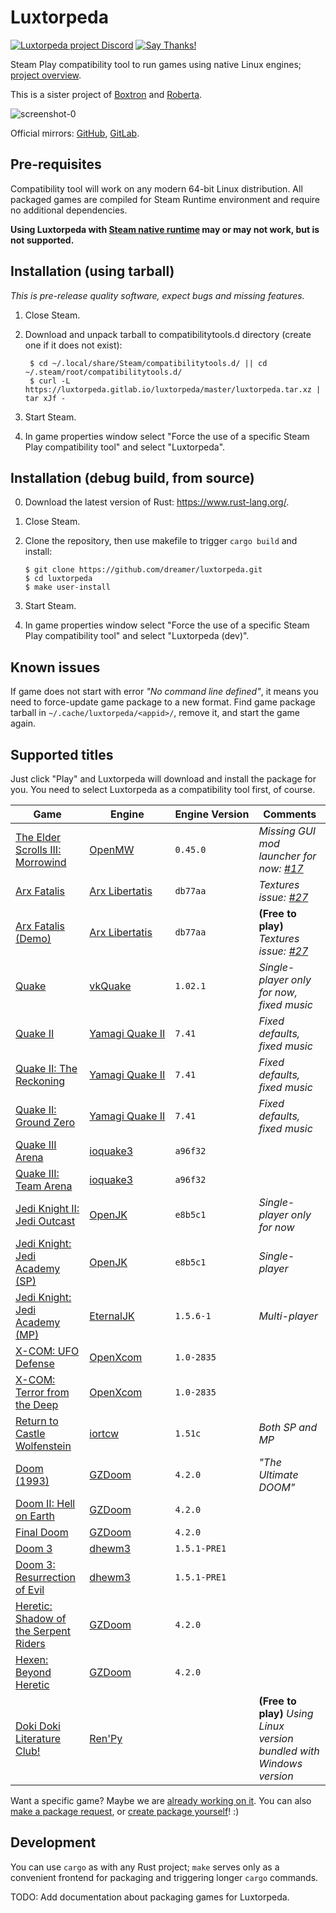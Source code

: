 # Luxtorpeda

[![Luxtorpeda project Discord](https://img.shields.io/discord/514567252864008206.svg?label=discord)](https://discord.gg/8mFhUPX)
[![Say Thanks!](https://img.shields.io/badge/Say%20Thanks-!-1EAEDB.svg)](https://saythanks.io/to/dreamer)

Steam Play compatibility tool to run games using native Linux engines; [project overview](https://github.com/dreamer/luxtorpeda/wiki).

This is a sister project of
[Boxtron](https://github.com/dreamer/boxtron/) and
[Roberta](https://github.com/dreamer/roberta).

![screenshot-0](https://user-images.githubusercontent.com/3967/61964568-7b674500-afce-11e9-9c42-ef6cc1b425b6.png)

Official mirrors:
[GitHub](https://github.com/dreamer/luxtorpeda),
[GitLab](https://gitlab.com/luxtorpeda/luxtorpeda).

## Pre-requisites

Compatibility tool will work on any modern 64-bit Linux distribution.
All packaged games are compiled for Steam Runtime environment and require no
additional dependencies.

**Using Luxtorpeda with [Steam native runtime](https://wiki.archlinux.org/index.php/Steam/Troubleshooting#Steam_native_runtime) may or may not work, but is not supported.**

## Installation (using tarball)

*This is pre-release quality software, expect bugs and missing features.*

1. Close Steam.
2. Download and unpack tarball to compatibilitytools.d directory (create one if it does not exist):

        $ cd ~/.local/share/Steam/compatibilitytools.d/ || cd ~/.steam/root/compatibilitytools.d/
        $ curl -L https://luxtorpeda.gitlab.io/luxtorpeda/master/luxtorpeda.tar.xz | tar xJf -

3. Start Steam.
4. In game properties window select "Force the use of a specific Steam Play
   compatibility tool" and select "Luxtorpeda".

## Installation (debug build, from source)

0. Download the latest version of Rust: https://www.rust-lang.org/.
1. Close Steam.
2. Clone the repository, then use makefile to trigger `cargo build` and install:

       $ git clone https://github.com/dreamer/luxtorpeda.git
       $ cd luxtorpeda
       $ make user-install

3. Start Steam.
4. In game properties window select "Force the use of a specific Steam Play
   compatibility tool" and select "Luxtorpeda&nbsp;(dev)".


## Known issues

If game does not start with error *"No command line defined"*, it means you
need to force-update game package to a new format.  Find game package tarball
in `~/.cache/luxtorpeda/<appid>/`, remove it, and start the game again.


## Supported titles

Just click "Play" and Luxtorpeda will download and install the package for you.
You need to select Luxtorpeda as a compatibility tool first, of course.

| Game                                                                              | Engine                                                      | Engine&nbsp;Version | Comments
|---                                                                                |---                                                          |---                  |---
| [The Elder Scrolls III: Morrowind](https://store.steampowered.com/app/22320/)     | [OpenMW](https://openmw.org/)                               | `0.45.0`            | *Missing GUI mod launcher for now: [#17](https://github.com/dreamer/luxtorpeda/issues/17)*
| [Arx Fatalis](https://store.steampowered.com/app/1700/)                           | [Arx&nbsp;Libertatis](https://arx-libertatis.org/)          | `db77aa`            | *Textures issue: [#27](https://github.com/dreamer/luxtorpeda/issues/27)*
| [Arx Fatalis (Demo)](https://store.steampowered.com/app/1710/)                    | [Arx&nbsp;Libertatis](https://arx-libertatis.org/)          | `db77aa`            | **(Free to play)** *Textures issue: [#27](https://github.com/dreamer/luxtorpeda/issues/27)*
| [Quake](https://store.steampowered.com/app/2310/)                                 | [vkQuake](https://github.com/Novum/vkQuake)                 | `1.02.1`            | *Single-player only for now, fixed music*
| [Quake II](https://store.steampowered.com/app/2320/)                              | [Yamagi&nbsp;Quake&nbsp;II](https://www.yamagi.org/quake2/) | `7.41`              | *Fixed defaults, fixed music*
| [Quake II: The Reckoning](https://store.steampowered.com/app/2330/)               | [Yamagi&nbsp;Quake&nbsp;II](https://www.yamagi.org/quake2/) | `7.41`              | *Fixed defaults, fixed music*
| [Quake II: Ground Zero](https://store.steampowered.com/app/2340/)                 | [Yamagi&nbsp;Quake&nbsp;II](https://www.yamagi.org/quake2/) | `7.41`              | *Fixed defaults, fixed music*
| [Quake III Arena](https://store.steampowered.com/app/2200/)                       | [ioquake3](https://ioquake3.org/)                           | `a96f32`            |
| [Quake III: Team Arena](https://store.steampowered.com/app/2350/)                 | [ioquake3](https://ioquake3.org/)                           | `a96f32`            |
| [Jedi Knight II: Jedi Outcast](https://store.steampowered.com/app/6030/)          | [OpenJK](https://github.com/JACoders/OpenJK)                | `e8b5c1`            | *Single-player only for now*
| [Jedi Knight: Jedi Academy (SP)](https://store.steampowered.com/app/6020/)        | [OpenJK](https://github.com/JACoders/OpenJK)                | `e8b5c1`            | *Single-player*
| [Jedi Knight: Jedi Academy (MP)](https://store.steampowered.com/app/6020/)        | [EternalJK](https://github.com/eternalcodes/EternalJK)      | `1.5.6-1`           | *Multi-player*
| [X-COM: UFO Defense](https://store.steampowered.com/app/7760/)                    | [OpenXcom](https://openxcom.org/)                           | `1.0-2835`          |
| [X-COM: Terror from the Deep](https://store.steampowered.com/app/7650/)           | [OpenXcom](https://openxcom.org/)                           | `1.0-2835`          |
| [Return to Castle Wolfenstein](https://store.steampowered.com/app/9010/)          | [iortcw](https://github.com/iortcw/iortcw)                  | `1.51c`             | *Both SP and MP*
| [Doom (1993)](https://store.steampowered.com/app/2280/)                           | [GZDoom](https://zdoom.org/)                                | `4.2.0`             | *"The Ultimate DOOM"*
| [Doom II: Hell on Earth](https://store.steampowered.com/app/2300/)                | [GZDoom](https://zdoom.org/)                                | `4.2.0`             |
| [Final Doom](https://store.steampowered.com/app/2290/)                            | [GZDoom](https://zdoom.org/)                                | `4.2.0`             |
| [Doom 3](https://store.steampowered.com/app/9050/)                                | [dhewm3](https://dhewm3.org/)                               | `1.5.1-PRE1`        |
| [Doom 3: Resurrection of Evil](https://store.steampowered.com/app/9070/)          | [dhewm3](https://dhewm3.org/)                               | `1.5.1-PRE1`        |
| [Heretic: Shadow of the Serpent Riders](https://store.steampowered.com/app/2390/) | [GZDoom](https://zdoom.org/)                                | `4.2.0`             |
| [Hexen: Beyond Heretic](https://store.steampowered.com/app/2360/)                 | [GZDoom](https://zdoom.org/)                                | `4.2.0`             |
| [Doki Doki Literature Club!](https://store.steampowered.com/app/698780/)          | [Ren'Py](https://www.renpy.org/)                            |                     | **(Free to play)** *Using Linux version bundled with Windows version*

Want a specific game? Maybe we are
[already working on it](https://github.com/dreamer/luxtorpeda/wiki/Game-engines#on-agenda-wip-and-supported-engines).
You can also
[make a package request](https://github.com/dreamer/luxtorpeda/issues/new),
or
[create package yourself](https://github.com/dreamer/luxtorpeda/wiki/Packaging-tutorial)! :)

## Development

You can use `cargo` as with any Rust project; `make` serves only as a convenient
frontend for packaging and triggering longer `cargo` commands.

TODO: Add documentation about packaging games for Luxtorpeda.
